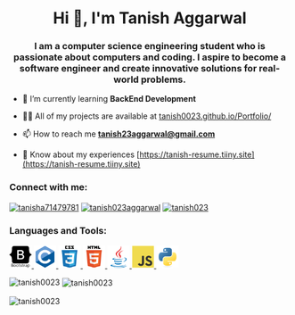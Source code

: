<h1 align="center">Hi 👋, I'm Tanish Aggarwal</h1>
<h3 align="center">I am a computer science engineering student who is passionate about computers and coding. I aspire to become a software engineer and create innovative solutions for real-world problems.</h3>

- 🌱 I’m currently learning **BackEnd Development**

- 👨‍💻 All of my projects are available at [tanish0023.github.io/Portfolio/](tanish0023.github.io/Portfolio/)

- 📫 How to reach me **tanish23aggarwal@gmail.com**

- 📄 Know about my experiences [https://tanish-resume.tiiny.site](https://tanish-resume.tiiny.site)

<h3 align="left">Connect with me:</h3>
<p align="left">
<a href="https://twitter.com/tanisha71479781" target="blank"><img align="center" src="https://raw.githubusercontent.com/rahuldkjain/github-profile-readme-generator/master/src/images/icons/Social/twitter.svg" alt="tanisha71479781" height="30" width="40" /></a>
<a href="https://linkedin.com/in/tanish023aggarwal" target="blank"><img align="center" src="https://raw.githubusercontent.com/rahuldkjain/github-profile-readme-generator/master/src/images/icons/Social/linked-in-alt.svg" alt="tanish023aggarwal" height="30" width="40" /></a>
<a href="https://www.leetcode.com/tanish023" target="blank"><img align="center" src="https://raw.githubusercontent.com/rahuldkjain/github-profile-readme-generator/master/src/images/icons/Social/leet-code.svg" alt="tanish023" height="30" width="40" /></a>
</p>

<h3 align="left">Languages and Tools:</h3>
<p align="left"> <a href="https://getbootstrap.com" target="_blank" rel="noreferrer"> <img src="https://raw.githubusercontent.com/devicons/devicon/master/icons/bootstrap/bootstrap-plain-wordmark.svg" alt="bootstrap" width="40" height="40"/> </a> <a href="https://www.cprogramming.com/" target="_blank" rel="noreferrer"> <img src="https://raw.githubusercontent.com/devicons/devicon/master/icons/c/c-original.svg" alt="c" width="40" height="40"/> </a> <a href="https://www.w3schools.com/css/" target="_blank" rel="noreferrer"> <img src="https://raw.githubusercontent.com/devicons/devicon/master/icons/css3/css3-original-wordmark.svg" alt="css3" width="40" height="40"/> </a> <a href="https://www.w3.org/html/" target="_blank" rel="noreferrer"> <img src="https://raw.githubusercontent.com/devicons/devicon/master/icons/html5/html5-original-wordmark.svg" alt="html5" width="40" height="40"/> </a> <a href="https://www.java.com" target="_blank" rel="noreferrer"> <img src="https://raw.githubusercontent.com/devicons/devicon/master/icons/java/java-original.svg" alt="java" width="40" height="40"/> </a> <a href="https://developer.mozilla.org/en-US/docs/Web/JavaScript" target="_blank" rel="noreferrer"> <img src="https://raw.githubusercontent.com/devicons/devicon/master/icons/javascript/javascript-original.svg" alt="javascript" width="40" height="40"/> </a> <a href="https://www.python.org" target="_blank" rel="noreferrer"> <img src="https://raw.githubusercontent.com/devicons/devicon/master/icons/python/python-original.svg" alt="python" width="40" height="40"/> </a> </p>

<p><img align="left" src="https://github-readme-stats.vercel.app/api/top-langs?username=tanish0023&show_icons=true&locale=en&layout=compact" alt="tanish0023" /></p>

<p>&nbsp;<img align="center" src="https://github-readme-stats.vercel.app/api?username=tanish0023&show_icons=true&locale=en" alt="tanish0023" /></p>

<p><img align="center" src="https://github-readme-streak-stats.herokuapp.com/?user=tanish0023&" alt="tanish0023" /></p>

<!---
Tanish0023/Tanish0023 is a ✨ special ✨ repository because its `README.md` (this file) appears on your GitHub profile.
You can click the Preview link to take a look at your changes.
--->
